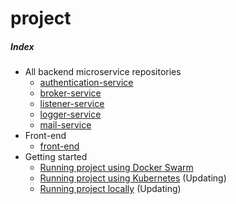 # project

##### Index

- All backend microservice repositories
  - [authentication-service](https://github.com/ericdaniel6166/authentication-service)
  - [broker-service](https://github.com/ericdaniel6166/broker-service)
  - [listener-service](https://github.com/ericdaniel6166/listener-service)
  - [logger-service](https://github.com/ericdaniel6166/logger-service)
  - [mail-service](https://github.com/ericdaniel6166/mail-service)
- Front-end
  - [front-end](https://github.com/ericdaniel6166/front-end)
- Getting started
  - [Running project using Docker Swarm](/docs/md/docker_swarm.md)
  - [Running project using Kubernetes](/docs/md/kubernetes.md) (Updating)
  - [Running project locally](/docs/md/locally.md) (Updating)
